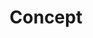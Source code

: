 ---
# Concept Page Content
title: "Concept"
meta_title: "CONCEPT"
description: "Our concept and approach"

# Main introduction section
intro:
  content: |
    Sovereign Engineering is a six-week, in-person program held on the island of Madeira. Its sole purpose is to create the best possible environment for **high-bandwidth ideation, collaboration, and rapid prototyping** around freedom-tech such as Bitcoin, Lightning, and Nostr.

    This environment is powered by a relentless weekly cadence designed for exploration: *Monday Mornings* set the theme, *Tuesday Talks* provoke discussion, *Wednesday Workshops* transfer hands-on skills, *Thursday* offers time for reflection and experimentation, and by Friday's Demo Day, every participant has completed an entire **show → talk → build** loop—ready to reset and do it again the following week.

    The program is **private and off the record**—a safe space where 21 value-aligned builders can think freely, experiment boldly, and ship rapidly without the constraints of public scrutiny. When you bring 21 value-aligned people together in a place that's super Bitcoin-friendly, beautiful, and allows for spontaneous creation, magical things are bound to happen.
  image: "www-life-path.png"

# Concept sections
sections:
  - id: "core-pillars"
    title: "Core Pillars"
    content: |
      Sovereign Engineering rests on five fundamental pillars that create the conditions for magical collaboration:

      **The Weekly Loop**: The relentless show → talk → build rhythm that drives momentum and prevents perfectionism paralysis. Every week follows the same structure, creating a metronome for creativity.

      **The Walks**: Three-hour weekend hikes that stimulate creative thought through "left foot, right foot, left brain, right brain" activation. Walking isn't downtime—it's moving R&D.

      **Friday Demo Days**: Where the rubber meets the road—every participant must demo working code every week, no exceptions. Aggressively time-boxed with 6-minute demos and 2-minute discussions.

      **Six Captains**: Each week has a dedicated captain who steers the ship, ensuring organic emergence rather than top-down direction. Leadership rotates, keeping the program tight without feeling top-down.

      **In-Person Intensity**: Being physically present on a remote island creates the commitment and focus needed for deep work. High-bandwidth communication, trust building, and ideation only work in person.
    image: "2-hours-of-conversation.jpeg"

  - id: "weekly-loop"
    title: "The Weekly Loop"
    content: |
      The week acts as a metronome for creativity. Friday's *Show* sets a hard deadline that concentrates effort—every participant must demo something they wrote or prompted into existence themselves. The moment code compiles on stage it becomes shared reality. Over the weekend and during Monday's orientation the cohort *Talks*—walking Madeira's levadas, swapping critiques, and letting distributed cognition surface better approaches. From Tuesday onwards everyone *Builds* toward the next demo.
    image: "show-talk-build-loop.jpeg"

  - id: "walks"
    title: "The Walks"
    content: |
      Walking isn't downtime—it's moving *R&D*. The weekend walks are the absolute core pillar of Sovereign Engineering, designed for light-to-moderate two- to three-hour hikes at a comfortable pace where participants can walk side-by-side and have conversations without breaking a sweat.

      **Why Walking Works**: Research shows walking stimulates creative thought. As one participant put it: "left foot, right foot, left brain, right brain." The physical movement activates your whole being and creates the perfect conditions for free-flowing ideas.

      **Natural Group Mixing**: With 21 participants, the walks naturally mix the group. You'll have many different conversational partners during a three-hour walk. Two guides—one at the front, one at the back—ensure the group stays together by stopping every 20 minutes to enjoy views, take water breaks, and let everyone catch up.

      **The Alternative**: Contrast this with sitting around a long table for dinner—you'd have at most three conversational partners (left, right, front) and the group wouldn't mix. Walking creates the natural group formation and spontaneous conversations we need.

      **The Path Requirements**: The path must be wide enough so people can walk next to each other (not single-file), mostly flat so anyone can participate, and comfortable enough that you can talk while walking. The guides must keep the group together and stop regularly to let everyone catch up.

      The island's levadas, coastal paths, and high-altitude ridges offer constantly changing scenery—nature's own slide deck. Exposure to sun, wind, and ocean spray anchors discussions in sensory memory; participants can later reference "that idea above the cloud layer" and everyone knows the exact moment.
    image: "walking.jpeg"
    float: "right"

  - id: "demo-day"
    title: "Friday: Demo Day"
    content: |
      Nothing concentrates the mind like a live demo. Every Friday afternoon the cohort gathers to **show whatever runs**. Polish is optional, honesty is mandatory. The rule is simple: you must demo something new every week—either related to ongoing work or completely fresh ideas.

      **The Format**: Aggressively time-boxed with 6 minutes of demo time and 2 minutes of discussion. With 20+ demos, we take breaks after every 6-7 presentations, usually running three sessions. The day typically ends around 6 PM.

      **The Philosophy**: We highly encourage trying crazy ideas every week. It doesn't matter if it's half-broken or half-baked—just give it your best shot and show it on Friday. This prevents "strudelutions" by forcing thin vertical slices over speculative architecture.

      **The Celebration**: After demos, we have a standing barbecue (no pre-arranged seating) that encourages natural group mixing. Friends and family are invited to join, creating a bridge between the private program and the broader community.

      **The Impact**: Demo Day serves as a public ledger of progress. Six Fridays equal six checkpoints, creating proof-of-work encoded in weekly commits that prospective participants can review.
    image: "demo-day.jpeg"

  - id: "in-person-off-record"
    title: "In Person, Off the Record"
    content: |
      This is a **private, off the record event**—a core principle that cannot be overstated. You cannot do proper thinking completely out in the open. You have to be able to think in private and communicate in private without worrying about the online mob coming after you for having a crazy, weird, or stupid idea.

      **Why Privacy Matters**: We want to build out in the open and care deeply about open source, but ideation and experimentation require a safe space. You only want criticism from people who are actually on your side—otherwise you might destroy a gem of an idea too early.

      **The Experience**: We've learned this through hard experience. Bringing outside people into the group too early destroys the dynamic and trust built over weeks. The private space allows for unconstrained thinking and the discussion of more radical ideas.

      **The Balance**: Once ideas are robust, they're exported to the open sea—published on Nostr, open-sourced on GitHub, or demoed publicly. The off-record space ensures critique targets the work, not internet clout.

      **Presence**: We encourage participants to be fully present—leave phones at home or put them in airplane mode. If an idea is really good, you won't need to write it down—it will stay with you or someone else will remember it.
    image: "opt-out.jpg"

  - id: "weekly-captains"
    title: "6 Weeks, 6 Captains"
    content: |
      Each week has a dedicated captain who steers the ship through that week's journey. The captain is the person who basically steers the ship through each week, ensuring organic emergence rather than top-down direction.

      **Captain Responsibilities**: 
      - Shepherd the walks: setting conversational pace, choosing wide paths, ensuring group mixing
      - Time-box Friday demos and keep Monday orientations on track
      - Organize Wednesday workshops and find time slots
      - Arrange rooms appropriately for different activities (talks, workshops, demos)
      - Give talks and presentations when appropriate

      **The Rotation**: By rotating leadership every week, the cohort practices the very autonomy it preaches. Leadership is shared, logistics are decentralized, and the program stays tight without feeling top-down.

      **The Exception**: One week (week 4 or 5) is designated as "time off" because the program is quite intense. We learned over time that we need this break.
    image: "weekly-loop-schedule.png"

  - id: "madeira-bitcoin"
    title: "Madeira: The Bitcoin Island"
    image: "madeira.jpg"
    content: |
      Madeira isn't just a beautiful location—it's a **Bitcoin-friendly breeding ground** for the future. Thanks to the efforts of André and Free Madeira, there are 150+ merchants on the island accepting Bitcoin. It's so normal to pay in Bitcoin here that you don't even think about it anymore.

      **The Alpha Test Experience**: You can build a new wallet on Thursday, then go to the coffee shop on Friday and pay with the wallet you built yesterday. It works, and it's an amazing feeling. In some way, you can alpha test the future in Madeira.

      **The Filter Effect**: You can't just swing by and leave—you have to fly there. This creates a natural filter ensuring participants are committed to the full six-week experience.

      **The Environment**: Madeira is a volcanic island with subtropical climate, dark volcanic cliffs, and breathtaking topography. It's a magical place that allows for the spontaneous creation of new things and the spawning of new ideas.

      **The Community**: There are many Bitcoiners on the island, and the merchant adoption is through the roof. It's a fantastic place to run a Sovereign Engineering cohort because it's super Bitcoin-friendly and allows immediate testing of new protocols and tools.

  - id: "target-audience"
    title: "Who Should Apply"
    content: |
      We're looking for **21 value-aligned builders** who know what they're doing and want to see more cool stuff built. We don't have any official requirements—we're very open and just want to be surrounded by people who are value-aligned.

      **The Ideal Participant**:
      The ideal participant is an experienced builder who resonates with the Bitcoin ethos, can code independently, and is eager to explore the frontier. They are excited—rather than terrified—by the prospect of demoing half-baked prototypes, and they crave long, oxytocin-fueled walks and thrive on rapid feedback. They believe that freedom-tech is the moral imperative of our time, want to build the future they want to see, and are willing to be fully present and participate in the full program.

      **The Magic Formula**: When you bring 21 value-aligned people together in a place that's super Bitcoin-friendly, beautiful, and allows for spontaneous creation, magical things are bound to happen.

      **The Goal**: We want to see awesome stuff being built, expand the impact that freedom tech can have, come up with new ideas and protocols, test them immediately, and have a good time while doing it.
    image: "stay-weird.jpg"

# Call to action
cta:
  text: "Apply Now"
  link: "/apply"
--- 